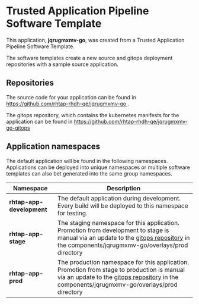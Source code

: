 # Trusted Application Pipeline Software Template

This application, **jqrugmxmv-go**, was created from a Trusted Application Pipeline Software Template.

The software templates create a new source and gitops deployment repositories with a sample source application. 

## Repositories

The source code for your application can be found in [https://github.com/rhtap-rhdh-qe/jqrugmxmv-go ](https://github.com/rhtap-rhdh-qe/jqrugmxmv-go ).
 
The gitops repository, which contains the kubernetes manifests for the application can be found in 
[https://github.com/rhtap-rhdh-qe/jqrugmxmv-go-gitops ](https://github.com/rhtap-rhdh-qe/jqrugmxmv-go-gitops ) 

## Application namespaces 

The default application will be found in the following namespaces. Applications can be deployed into unique namespaces or multiple software templates can also bet generated into the same group namespaces.  

|  Namespace   |  Description   |  
| -------- | -------- |   
| **rhtap-app-development** | The default application during development. Every build will be deployed to this namespace for testing. | 
| **rhtap-app-stage** | The staging namespace for this application. Promotion from development to stage is manual via an update to the [gitops repository](https://github.com/rhtap-rhdh-qe/jqrugmxmv-go-gitops ) in the components/jqrugmxmv-go/overlays/prod directory |  
| **rhtap-app-prod** | The production namespace for this application. Promotion from stage to production is manual via an update to the [gitops repository](https://github.com/rhtap-rhdh-qe/jqrugmxmv-go-gitops ) in the components/jqrugmxmv-go/overlays/prod directory | 